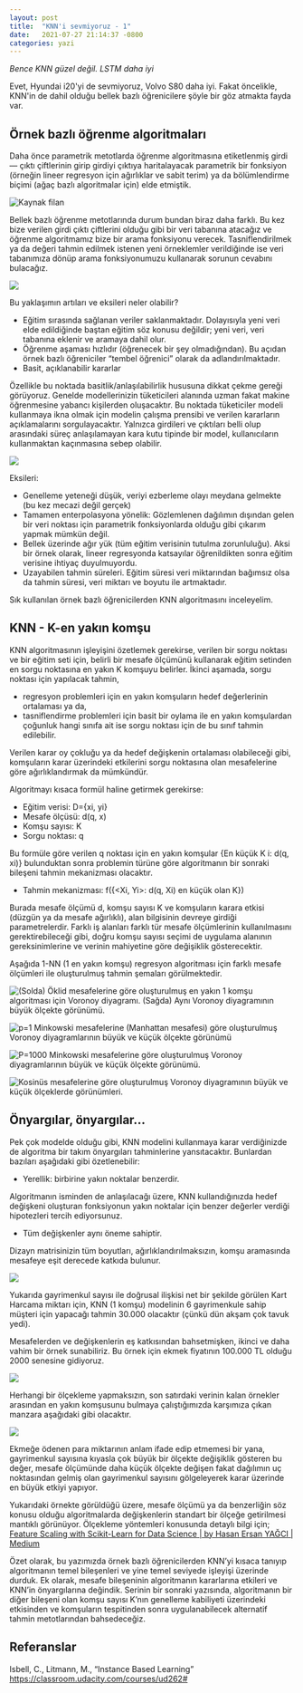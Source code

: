 ```yaml
---
layout: post
title:  "KNN'i sevmiyoruz - 1"
date:   2021-07-27 21:14:37 -0800
categories: yazi
---
```


*Bence KNN güzel değil. LSTM daha iyi*

Evet, Hyundai i20'yi de sevmiyoruz, Volvo S80 daha iyi. Fakat öncelikle, KNN'in de dahil olduğu bellek bazlı öğrenicilere şöyle bir göz atmakta fayda var.

## Örnek bazlı öğrenme algoritmaları
Daha önce parametrik metotlarda öğrenme algoritmasına etiketlenmiş girdi — çıktı çiftlerinin girip girdiyi çıktıya haritalayacak parametrik bir fonksiyon (örneğin lineer regresyon için ağırlıklar ve sabit terim) ya da bölümlendirme biçimi (ağaç bazlı algoritmalar için) elde etmiştik.

![Kaynak filan](https://miro.medium.com/max/755/1*DyINblylU9RHBfNFU1Cc9Q.png)

Bellek bazlı öğrenme metotlarında durum bundan biraz daha farklı. Bu kez bize verilen girdi çıktı çiftlerini olduğu gibi bir veri tabanına atacağız ve öğrenme algoritmamız bize bir arama fonksiyonu verecek. Tasniflendirilmek ya da değeri tahmin edilmek istenen yeni örneklemler verildiğinde ise veri tabanımıza dönüp arama fonksiyonumuzu kullanarak sorunun cevabını bulacağız.

![](https://miro.medium.com/max/875/1*Vw89z5-kKLJkcGToZbS0vQ.png)

Bu yaklaşımın artıları ve eksileri neler olabilir?
- Eğitim sırasında sağlanan veriler saklanmaktadır. Dolayısıyla yeni veri elde edildiğinde baştan eğitim söz konusu değildir; yeni veri, veri tabanına eklenir ve aramaya dahil olur.
- Öğrenme aşaması hızlıdır (öğrenecek bir şey olmadığından). Bu açıdan örnek bazlı öğreniciler “tembel öğrenici” olarak da adlandırılmaktadır.
- Basit, açıklanabilir kararlar

Özellikle bu noktada basitlik/anlaşılabilirlik hususuna dikkat çekme gereği görüyoruz. Genelde modellerinizin tüketicileri alanında uzman fakat makine öğrenmesine yabancı kişilerden oluşacaktır. Bu noktada tüketiciler modeli kullanmaya ikna olmak için modelin çalışma prensibi ve verilen kararların açıklamalarını sorgulayacaktır. Yalnızca girdileri ve çıktıları belli olup arasındaki süreç anlaşılamayan kara kutu tipinde bir model, kullanıcıların kullanmaktan kaçınmasına sebep olabilir.

![](https://miro.medium.com/max/733/0*bv-EoIzPEZ1FEHSc)


Eksileri:
- Genelleme yeteneği düşük, veriyi ezberleme olayı meydana gelmekte (bu kez mecazi değil gerçek)
- Tamamen enterpolasyona yönelik: Gözlemlenen dağılımın dışından gelen bir veri noktası için parametrik fonksiyonlarda olduğu gibi çıkarım yapmak mümkün değil.
- Bellek üzerinde ağır yük (tüm eğitim verisinin tutulma zorunluluğu). Aksi bir örnek olarak, lineer regresyonda katsayılar öğrenildikten sonra eğitim verisine ihtiyaç duyulmuyordu.
- Uzayabilen tahmin süreleri. Eğitim süresi veri miktarından bağımsız olsa da tahmin süresi, veri miktarı ve boyutu ile artmaktadır.


Sık kullanılan örnek bazlı öğrenicilerden KNN algoritmasını inceleyelim.

## KNN - K-en yakın komşu

KNN algoritmasının işleyişini özetlemek gerekirse, verilen bir sorgu noktası ve bir eğitim seti için, belirli bir mesafe ölçümünü kullanarak eğitim setinden en sorgu noktasına en yakın K komşuyu belirler. İkinci aşamada, sorgu noktası için yapılacak tahmin,

- regresyon problemleri için en yakın komşuların hedef değerlerinin ortalaması ya da,
- tasniflendirme problemleri için basit bir oylama ile en yakın komşulardan çoğunluk hangi sınıfa ait ise sorgu noktası için de bu sınıf tahmin edilebilir.

Verilen karar oy çokluğu ya da hedef değişkenin ortalaması olabileceği gibi, komşuların karar üzerindeki etkilerini sorgu noktasına olan mesafelerine göre ağırlıklandırmak da mümkündür.

Algoritmayı kısaca formül haline getirmek gerekirse:
- Eğitim verisi: D={xi, yi}
- Mesafe ölçüsü: d(q, x)
- Komşu sayısı: K
- Sorgu noktası: q

Bu formüle göre verilen q noktası için en yakın komşular {En küçük K i: d(q, xi)} bulunduktan sonra problemin türüne göre algoritmanın bir sonraki bileşeni tahmin mekanizması olacaktır.

- Tahmin mekanizması: f({<Xi, Yi>: d(q, Xi) en küçük olan K})

Burada mesafe ölçümü d, komşu sayısı K ve komşuların karara etkisi (düzgün ya da mesafe ağırlıklı), alan bilgisinin devreye girdiği parametrelerdir. Farklı iş alanları farklı tür mesafe ölçümlerinin kullanılmasını gerektirebileceği gibi, doğru komşu sayısı seçimi de uygulama alanının gereksinimlerine ve verinin mahiyetine göre değişiklik gösterecektir.

Aşağıda 1-NN (1 en yakın komşu) regresyon algoritması için farklı mesafe ölçümleri ile oluşturulmuş tahmin şemaları görülmektedir.

![(Solda) Öklid mesafelerine göre oluşturulmuş en yakın 1 komşu algoritması için Voronoy diyagramı. (Sağda) Aynı Voronoy diyagramının büyük ölçekte görünümü.](https://miro.medium.com/max/875/1*kwUMCx-hqku-eufvuWw-LQ.png)

![p=1 Minkowski mesafelerine (Manhattan mesafesi) göre oluşturulmuş Voronoy diyagramlarının büyük ve küçük ölçekte görünümü](https://miro.medium.com/max/875/1*dXtZCpvvBCiADzR7gvvoeg.png)

![P=1000 Minkowski mesafelerine göre oluşturulmuş Voronoy diyagramlarının büyük ve küçük ölçekte görünümü.](https://miro.medium.com/max/875/1*aF0lcacgA-PAj6G1jY0diw.png)

![Kosinüs mesafelerine göre oluşturulmuş Voronoy diyagramının büyük ve küçük ölçeklerde görünümleri.
](https://miro.medium.com/max/875/1*FsBSnGbQPMXVpErre0iEZQ.png)

## Önyargılar, önyargılar…
Pek çok modelde olduğu gibi, KNN modelini kullanmaya karar verdiğinizde de algoritma bir takım önyargıları tahminlerine yansıtacaktır. Bunlardan bazıları aşağıdaki gibi özetlenebilir:
- Yerellik: birbirine yakın noktalar benzerdir.

Algoritmanın isminden de anlaşılacağı üzere, KNN kullandığınızda hedef değişkeni oluşturan fonksiyonun yakın noktalar için benzer değerler verdiği hipotezleri tercih ediyorsunuz.

- Tüm değişkenler aynı öneme sahiptir.

Dizayn matrisinizin tüm boyutları, ağırlıklandırılmaksızın, komşu aramasında mesafeye eşit derecede katkıda bulunur.

![](https://miro.medium.com/max/796/1*AFxE7y6dqxKQtL_uvNld7g.png)

Yukarıda gayrimenkul sayısı ile doğrusal ilişkisi net bir şekilde görülen Kart Harcama miktarı için, KNN (1 komşu) modelinin 6 gayrimenkule sahip müşteri için yapacağı tahmin 30.000 olacaktır (çünkü dün akşam çok tavuk yedi).

Mesafelerden ve değişkenlerin eş katkısından bahsetmişken, ikinci ve daha vahim bir örnek sunabiliriz. Bu örnek için ekmek fiyatının 100.000 TL olduğu 2000 senesine gidiyoruz.

![](https://miro.medium.com/max/225/1*10jY7IkSPk0YEFDmw-yljA.png)

Herhangi bir ölçekleme yapmaksızın, son satırdaki verinin kalan örnekler arasından en yakın komşusunu bulmaya çalıştığımızda karşımıza çıkan manzara aşağıdaki gibi olacaktır.

![](https://miro.medium.com/max/875/1*MDOU2E1Izn0pH3ptwl6pKg.png)

Ekmeğe ödenen para miktarının anlam ifade edip etmemesi bir yana, gayrimenkul sayısına kıyasla çok büyük bir ölçekte değişiklik gösteren bu değer, mesafe ölçümünde daha küçük ölçekte değişen fakat dağılımın uç noktasından gelmiş olan gayrimenkul sayısını gölgeleyerek karar üzerinde en büyük etkiyi yapıyor.


Yukarıdaki örnekte görüldüğü üzere, mesafe ölçümü ya da benzerliğin söz konusu olduğu algoritmalarda değişkenlerin standart bir ölçeğe getirilmesi mantıklı görünüyor. Ölçekleme yöntemleri konusunda detaylı bilgi için; [Feature Scaling with Scikit-Learn for Data Science \| by Hasan Ersan YAĞCI \| Medium](https://hersanyagci.medium.com/feature-scaling-with-scikit-learn-for-data-science-8c4cbcf2daff)

Özet olarak, bu yazımızda örnek bazlı öğrenicilerden KNN’yi kısaca tanıyıp algoritmanın temel bileşenleri ve yine temel seviyede işleyişi üzerinde durduk. Ek olarak, mesafe bileşeninin algoritmanın kararlarına etkileri ve KNN’in önyargılarına değindik. Serinin bir sonraki yazısında, algoritmanın bir diğer bileşeni olan komşu sayısı K’nın genelleme kabiliyeti üzerindeki etkisinden ve komşuların tespitinden sonra uygulanabilecek alternatif tahmin metotlarından bahsedeceğiz.

## Referanslar
Isbell, C., Litmann, M., “Instance Based Learning” https://classroom.udacity.com/courses/ud262#
